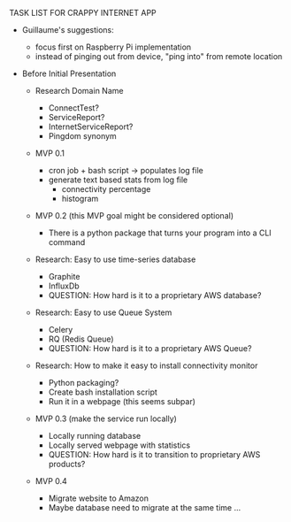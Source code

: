 TASK LIST FOR CRAPPY INTERNET APP

* Guillaume's suggestions:
  * focus first on Raspberry Pi implementation
  * instead of pinging out from device, "ping into" from remote location

* Before Initial Presentation
  * Research Domain Name
    * ConnectTest?
    * ServiceReport?
    * InternetServiceReport?
    * Pingdom synonym

  * MVP 0.1
    * cron job + bash script -> populates log file
    * generate text based stats from log file
      * connectivity percentage
      * histogram

  * MVP 0.2 (this MVP goal might be considered optional)
    * There is a python package that turns your program into a CLI command

  * Research: Easy to use time-series database
    * Graphite
    * InfluxDb
    * QUESTION: How hard is it to a proprietary AWS database?

  * Research: Easy to use Queue System
    * Celery
    * RQ (Redis Queue)
    * QUESTION: How hard is it to a proprietary AWS Queue?

  * Research: How to make it easy to install connectivity monitor
    * Python packaging?
    * Create bash installation script
    * Run it in a webpage (this seems subpar)

  * MVP 0.3 (make the service run locally)
    * Locally running database
    * Locally served webpage with statistics
    * QUESTION: How hard is it to transition to proprietary AWS products?

  * MVP 0.4
    * Migrate website to Amazon
    * Maybe database need to migrate at the same time ...
